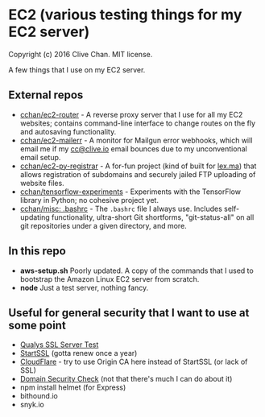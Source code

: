 EC2 (various testing things for my EC2 server)
==============================================
Copyright (c) 2016 Clive Chan.
MIT license.

A few things that I use on my EC2 server.

External repos
--------------
  - [cchan/ec2-router](https://github.com/cchan/ec2-router) - A reverse proxy server that I use for all my EC2 websites; contains command-line interface to change routes on the fly and autosaving functionality.
  - [cchan/ec2-mailerr](https://github.com/cchan/ec2-mailerr) - A monitor for Mailgun error webhooks, which will email me if my cc@clive.io email bounces due to my unconventional email setup.
  - [cchan/ec2-py-registrar](https://github.com/cchan/ec2-py-registrar) - A for-fun project (kind of built for [lex.ma](http://lex.ma)) that allows registration of subdomains and securely jailed FTP uploading of website files.
  - [cchan/tensorflow-experiments](https://github.com/cchan/tensorflow-experiments) - Experiments with the TensorFlow library in Python; no cohesive project yet.
  - [cchan/misc: .bashrc](https://github.com/cchan/misc/blob/master/bashrc/.bashrc) - The `.bashrc` file I always use. Includes self-updating functionality, ultra-short Git shortforms, "git-status-all" on all git repositories under a given directory, and more.

In this repo
------------
  - **aws-setup.sh** Poorly updated. A copy of the commands that I used to bootstrap the Amazon Linux EC2 server from scratch.
  - **node** Just a test server, nothing fancy.

Useful for general security that I want to use at some point
------------------------------------------------------------
  - [Qualys SSL Server Test](https://www.ssllabs.com/ssltest/)
  - [StartSSL](https://startssl.com/) (gotta renew once a year)
  - [CloudFlare](https://www.cloudflare.com) - try to use Origin CA here instead of StartSSL (or lack of SSL)
  - [Domain Security Check](https://www.cloudflare.com/domain-security-check/) (not that there's much I can do about it)
  - npm install helmet (for Express)
  - bithound.io
  - snyk.io
